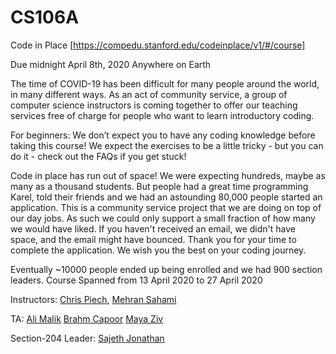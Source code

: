 # CS106A
Code in Place [https://compedu.stanford.edu/codeinplace/v1/#/course]

Due midnight April 8th, 2020 Anywhere on Earth

The time of COVID-19 has been difficult for many people around the world, in many different ways. As an act of community 
service, a group of computer science instructors is coming together to offer our teaching services free of charge for people 
who want to learn introductory coding.

For beginners: We don’t expect you to have any coding knowledge before taking this course! We expect the exercises to be a 
little tricky - but you can do it - check out the FAQs if you get stuck!

Code in place has run out of space! We were expecting hundreds, maybe as many as a thousand students. But people had a great 
time programming Karel, told their friends and we had an astounding 80,000 people started an application. This is a community 
service project that we are doing on top of our day jobs. As such we could only support a small fraction of how many we would 
have liked. If you haven't received an email, we didn't have space, and the email might have bounced. Thank you for your time 
to complete the application. We wish you the best on your coding journey.

Eventually ~10000 people ended up being enrolled and we had 900 section leaders.
Course Spanned from 13 April 2020 to 27 April 2020

Instructors: [Chris Piech](https://stanford.edu/~cpiech/bio/index.html), [Mehran Sahami](http://robotics.stanford.edu/~sahami/bio.html)


TA: [Ali Malik](http://malikaliraza.com/)
    [Brahm Capoor](http://brahmcapoor.com/)
    [Maya Ziv](https://mayaziv.com/)
    
    
Section-204 Leader: [Sajeth Jonathan](https://twitter.com/swsjona?lang=en)
